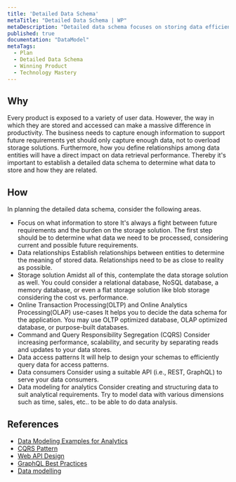 ```yaml
---
title: 'Detailed Data Schema'
metaTitle: "Detailed Data Schema | WP"
metaDescription: "Detailed data schema focuses on storing data efficiently for retrieval, cost, and performance. It also looks at data interaction interfaces (APIs) and data dimensions for analytics purposes."
published: true
documentation: "DataModel"
metaTags:
  - Plan
  - Detailed Data Schema
  - Winning Product
  - Technology Mastery
---
```



## Why
Every product is exposed to a variety of user data. However, the way in which they are stored and accessed can make a massive difference in productivity. The business needs to capture enough information to support future requirements yet should only capture enough data, not to overload storage solutions. Furthermore, how you define relationships among data entities will have a direct impact on data retrieval performance. Thereby it's important to establish a detailed data schema to determine what data to store and how they are related. 


## How
In planning the detailed data schema, consider the following areas.
- Focus on what information to store
It's always a fight between future requirements and the burden on the storage solution. The first step should be to determine what data we need to be processed, considering current and possible future requirements.
- Data relationships
Establish relationships between entities to determine the meaning of stored data. Relationships need to be as close to reality as possible.
- Storage solution
Amidst all of this, contemplate the data storage solution as well. You could consider a relational database, NoSQL database, a memory database, or even a flat storage solution like blob storage considering the cost vs. performance.
- Online Transaction Processing(OLTP) and Online Analytics Processing(OLAP) use-cases
It helps you to decide the data schema for the application. You may use OLTP optimized database, OLAP optimized database, or purpose-built databases.
- Command and Query Responsibility Segregation (CQRS)
Consider increasing performance, scalability, and security by separating reads and updates to your data stores.
- Data access patterns
It will help to design your schemas to efficiently query data for access patterns.
- Data consumers
Consider using a suitable API (i.e., REST, GraphQL) to serve your data consumers.
- Data modeling for analytics
Consider creating and structuring data to suit analytical requirements. Try to model data with various dimensions such as time, sales, etc.. to be able to do data analysis.


## References
- [Data Modeling Examples for Analytics](https://panoply.io/analytics-stack-guide/data-modeling-examples-for-analytics/)
- [CQRS Pattern](https://docs.microsoft.com/en-us/azure/architecture/patterns/cqrs)
- [Web API Design](https://docs.microsoft.com/en-us/azure/architecture/best-practices/api-design)
- [GraphQL Best Practices](https://graphql.org/learn/best-practices/)
- [Data modelling](https://opentextbc.ca/dbdesign01/chapter/chapter-5-data-modelling/)
